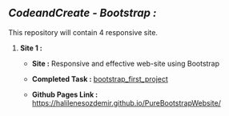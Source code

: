 ## *CodeandCreate - Bootstrap :*
This repository will contain 4 responsive site.
1. **Site 1 :**
   
    - **Site :** Responsive and effective web-site using Bootstrap

    - **Completed Task :** [bootstrap_first_project](https://github.com/halilenesozdemir/PureBootstrapWebsite)

    - **Github Pages Link :** https://halilenesozdemir.github.io/PureBootstrapWebsite/
